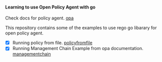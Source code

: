 #### Learning to use Open Policy Agent with go 

Check docs for policy agent. [opa](https://www.openpolicyagent.org)

This repository contains some of the examples to use rego go libarary for open policy agent.

- [x] Running policy from file. [policyfromfile](/policyfromfile)
- [x] Running Management Chain Example from opa documentation. [managementchain](/managementchain) 